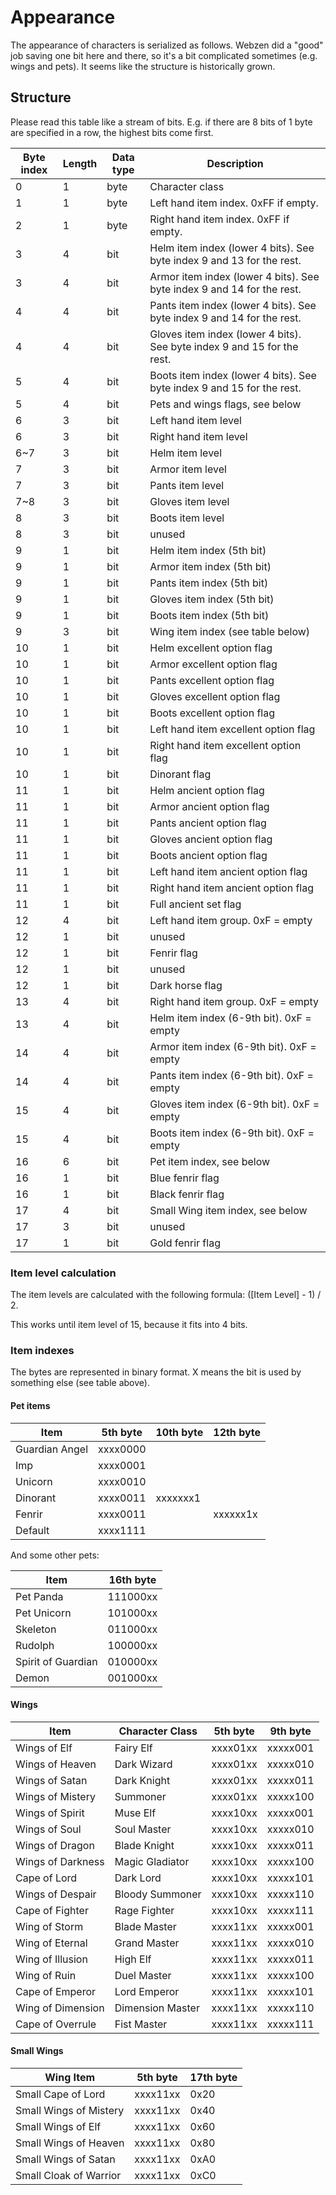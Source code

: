 # Appearance #

The appearance of characters is serialized as follows. 
Webzen did a "good" job saving one bit here and there, so it's a bit complicated sometimes (e.g. wings and pets).
It seems like the structure is historically grown.



## Structure ##

Please read this table like a stream of bits. E.g. if there are 8 bits of 1 byte are specified in a row, the highest bits come first.

|  Byte index | Length | Data type | Description |
|----------|---------|-------------|------------|
| 0 | 1 | byte | Character class |
| 1 | 1 | byte | Left hand item index. 0xFF if empty. |
| 2 | 1 | byte | Right hand item index. 0xFF if empty. |
| 3 | 4 | bit | Helm item index (lower 4 bits). See byte index 9 and 13 for the rest. |
| 3 | 4 | bit | Armor item index (lower 4 bits). See byte index 9 and 14 for the rest. |
| 4 | 4 | bit | Pants item index (lower 4 bits). See byte index 9 and 14 for the rest. |
| 4 | 4 | bit | Gloves item index (lower 4 bits). See byte index 9 and 15 for the rest. |
| 5 | 4 | bit | Boots item index (lower 4 bits). See byte index 9 and 15 for the rest. |
| 5 | 4 | bit | Pets and wings flags, see below |
| 6 | 3 | bit | Left hand item level |
| 6 | 3 | bit | Right hand item level |
| 6~7 | 3 | bit | Helm item level |
| 7 | 3 | bit | Armor item level |
| 7 | 3 | bit | Pants item level |
| 7~8 | 3 | bit | Gloves item level |
| 8 | 3 | bit | Boots item level |
| 8 | 3 | bit | unused |
| 9 | 1 | bit | Helm item index (5th bit) |
| 9 | 1 | bit | Armor item index (5th bit) |
| 9 | 1 | bit | Pants item index (5th bit) |
| 9 | 1 | bit | Gloves item index (5th bit) |
| 9 | 1 | bit | Boots item index (5th bit) |
| 9 | 3 | bit | Wing item index (see table below) |
| 10 | 1 | bit | Helm excellent option flag |
| 10 | 1 | bit | Armor excellent option flag |
| 10 | 1 | bit | Pants excellent option flag |
| 10 | 1 | bit | Gloves excellent option flag |
| 10 | 1 | bit | Boots excellent option flag |
| 10 | 1 | bit | Left hand item excellent option flag |
| 10 | 1 | bit | Right hand item excellent option flag |
| 10 | 1 | bit | Dinorant flag |
| 11 | 1 | bit | Helm ancient option flag |
| 11 | 1 | bit | Armor ancient option flag |
| 11 | 1 | bit | Pants ancient option flag |
| 11 | 1 | bit | Gloves ancient option flag |
| 11 | 1 | bit | Boots ancient option flag |
| 11 | 1 | bit | Left hand item ancient option flag |
| 11 | 1 | bit | Right hand item ancient option flag |
| 11 | 1 | bit | Full ancient set flag |
| 12 | 4 | bit | Left hand item group. 0xF = empty |
| 12 | 1 | bit | unused |
| 12 | 1 | bit | Fenrir flag |
| 12 | 1 | bit | unused |
| 12 | 1 | bit | Dark horse flag |
| 13 | 4 | bit | Right hand item group. 0xF = empty |
| 13 | 4 | bit | Helm item index (6-9th bit). 0xF = empty |
| 14 | 4 | bit | Armor item index (6-9th bit). 0xF = empty |
| 14 | 4 | bit | Pants item index (6-9th bit). 0xF = empty |
| 15 | 4 | bit | Gloves item index (6-9th bit). 0xF = empty |
| 15 | 4 | bit | Boots item index (6-9th bit). 0xF = empty |
| 16 | 6 | bit | Pet item index, see below |
| 16 | 1 | bit | Blue fenrir flag |
| 16 | 1 | bit | Black fenrir flag |
| 17 | 4 | bit | Small Wing item index, see below |
| 17 | 3 | bit | unused |
| 17 | 1 | bit | Gold fenrir flag |



### Item level calculation ###

The item levels are calculated with the following formula: ([Item Level] - 1) / 2.

This works until item level of 15, because it fits into 4 bits.

### Item indexes ###

The bytes are represented in binary format. X means the bit is used by something else (see table above).

#### Pet items ####

| Item                  | 5th byte | 10th byte | 12th byte |
|-----------------------|----------|-----------|-----------|
| Guardian Angel        | xxxx0000 |
| Imp                   | xxxx0001 |
| Unicorn               | xxxx0010 |
| Dinorant              | xxxx0011 | xxxxxxx1  ||
| Fenrir                | xxxx0011 |           | xxxxxx1x  |
| Default               | xxxx1111 |


And some other pets:

| Item                  | 16th byte |
|-----------------------|-----------|
| Pet Panda             | 111000xx  |
| Pet Unicorn           | 101000xx  |
| Skeleton              | 011000xx  |
| Rudolph               | 100000xx  |
| Spirit of Guardian    | 010000xx  |
| Demon                 | 001000xx  |


#### Wings ####


| Item                  | Character Class | 5th byte | 9th byte |
|-----------------------|-----------------|----------|----------|
| Wings of Elf          | Fairy Elf       | xxxx01xx | xxxxx001 |
| Wings of Heaven       | Dark Wizard     | xxxx01xx | xxxxx010 |
| Wings of Satan        | Dark Knight     | xxxx01xx | xxxxx011 |
| Wings of Mistery      | Summoner        | xxxx01xx | xxxxx100 |
| Wings of Spirit       | Muse Elf        | xxxx10xx | xxxxx001 |
| Wings of Soul         | Soul Master     | xxxx10xx | xxxxx010 |
| Wings of Dragon       | Blade Knight    | xxxx10xx | xxxxx011 |
| Wings of Darkness     | Magic Gladiator | xxxx10xx | xxxxx100 |
| Cape of Lord          | Dark Lord       | xxxx10xx | xxxxx101 |
| Wings of Despair      | Bloody Summoner | xxxx10xx | xxxxx110 |
| Cape of Fighter       | Rage Fighter    | xxxx10xx | xxxxx111 |
| Wing of Storm         | Blade Master    | xxxx11xx | xxxxx001 |
| Wing of Eternal       | Grand Master    | xxxx11xx | xxxxx010 |
| Wing of Illusion      | High Elf        | xxxx11xx | xxxxx011 |
| Wing of Ruin          | Duel Master     | xxxx11xx | xxxxx100 |
| Cape of Emperor       | Lord Emperor    | xxxx11xx | xxxxx101 |
| Wing of Dimension     | Dimension Master| xxxx11xx | xxxxx110 |
| Cape of Overrule      | Fist Master     | xxxx11xx | xxxxx111 |

#### Small Wings ####

| Wing Item             | 5th byte | 17th byte |
|-----------------------|----------|-------|
| Small Cape of Lord    | xxxx11xx |  0x20 |
| Small Wings of Mistery| xxxx11xx |  0x40 |
| Small Wings of Elf    | xxxx11xx |  0x60 |
| Small Wings of Heaven | xxxx11xx |  0x80 |
| Small Wings of Satan  | xxxx11xx |  0xA0 |
| Small Cloak of Warrior| xxxx11xx |  0xC0 |